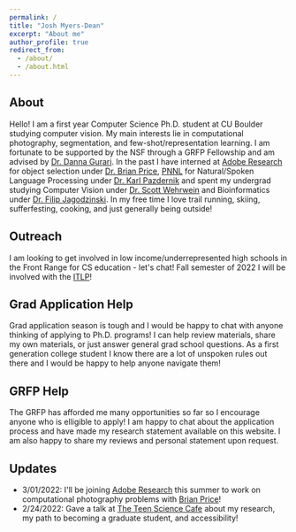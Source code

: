 ```yaml
---
permalink: /
title: "Josh Myers-Dean"
excerpt: "About me"
author_profile: true
redirect_from: 
  - /about/
  - /about.html
---
```

## About
Hello! I am a first year Computer Science Ph.D. student at CU Boulder studying computer vision. My main interests lie in computational photography, segmentation, and few-shot/representation learning. I am fortunate to be supported by the NSF through a GRFP Fellowship and am advised by [Dr. Danna Gurari](https://home.cs.colorado.edu/~DrG/AboutMe.html). In the past I have interned at [Adobe Research](https://research.adobe.com/) for object selection under [Dr. Brian Price](https://www.brianpricephd.com/), [PNNL](https://www.pnnl.gov/) for Natural/Spoken Language Processing under [Dr. Karl Pazdernik](https://www.linkedin.com/in/karl-pazdernik-1283b392/) and spent my undergrad studying Computer Vision under [Dr. Scott Wehrwein](https://facultyweb.cs.wwu.edu/~wehrwes/) and Bioinformatics under [Dr. Filip Jagodzinski](https://facultyweb.cs.wwu.edu/~jagodzf/). In my free time I love trail running, skiing, sufferfesting, cooking, and just generally being outside!


## Outreach
I am looking to get involved in low income/underrepresented high schools in the Front Range for CS education - let's chat! Fall semester of 2022 I will be involved with the [ITLP](https://itll.colorado.edu/)!

## Grad Application Help
Grad application season is tough and I would be happy to chat with anyone thinking of applying to Ph.D. programs! I can help review materials, share my own materials, or just answer general grad school questions. As a first generation college student I know there are a lot of unspoken rules out there and I would be happy to help anyone navigate them! 

## GRFP Help
The GRFP has afforded me many opportunities so far so I encourage anyone who is elligible to apply! I am happy to chat about the application process and have made my research statement available on this website. I am also happy to share my reviews and personal statement upon request.

## Updates
- 3/01/2022: I'll be joining [Adobe Research](https://research.adobe.com/) this summer to work on computational photography problems with [Brian Price](https://www.brianpricephd.com/)!
- 2/24/2022: Gave a talk at [The Teen Science Cafe](https://teensciencecafe.org/cafes/science-discovery-teen-cafe/) about my research, my path to becoming a graduate student, and accessibility! 
